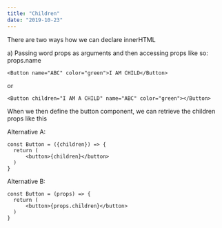 ```yaml
---
title: "Children"
date: "2019-10-23"
---
```


There are two ways how we can declare innerHTML

a) Passing word props as arguments and then accessing props like so: props.name

```
<Button name="ABC" color="green">I AM CHILD</Button>
``` 

or

``` 
<Button children="I AM A CHILD" name="ABC" color="green"></Button>
```

When we then define the button component, we can retrieve the children props like this

Alternative A:

```
const Button = ({children}) => {
  return (
      <button>{children}</button>
  )
}

```
Alternative B:

``` 
const Button = (props) => {
  return (
      <button>{props.children}</button>
  )
}
```

